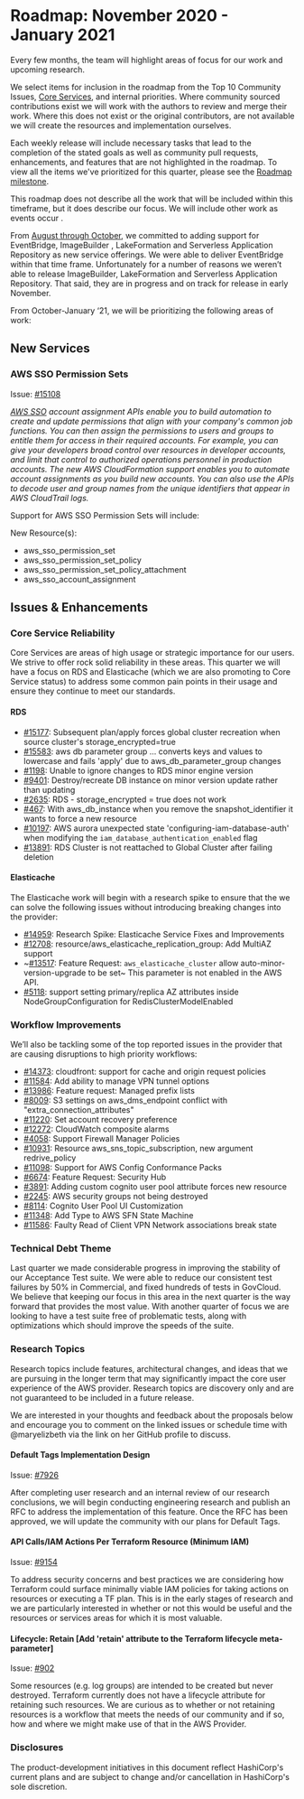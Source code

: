# Roadmap:  November 2020 - January 2021

Every few months, the team will highlight areas of focus for our work and upcoming research.

We select items for inclusion in the roadmap from the Top 10 Community Issues, [Core Services](../contributing/core-services.md), and internal priorities. Where community sourced contributions exist we will work with the authors to review and merge their work. Where this does not exist or the original contributors, are not available we will create the resources and implementation ourselves.

Each weekly release will include necessary tasks that lead to the completion of the stated goals as well as community pull requests, enhancements, and features that are not highlighted in the roadmap. To view all the items we've prioritized for this quarter, please see the [Roadmap milestone](https://github.com/hashicorp/terraform-provider-aws/milestone/138).

This roadmap does not describe all the work that will be included within this timeframe, but it does describe our focus. We will include other work as events occur .

From [August through October](2020_August_to_October.md), we committed to adding support for EventBridge, ImageBuilder , LakeFormation and Serverless Application Repository as new service offerings. We were able to deliver EventBridge within that time frame. Unfortunately for a number of reasons we weren’t able to release ImageBuilder, LakeFormation and Serverless Application Repository. That said, they are in progress and on track for release in early November.

From October-January ‘21, we will be prioritizing the following areas of work:

## New Services

### AWS SSO Permission Sets
Issue: [#15108](https://github.com/hashicorp/terraform-provider-aws/issues/15108)

_[AWS SSO](https://docs.aws.amazon.com/singlesignon/latest/APIReference/welcome.html) account assignment APIs enable you to build automation to create and update permissions that align with your company's common job functions. You can then assign the permissions to users and groups to entitle them for access in their required accounts. For example, you can give your developers broad control over resources in developer accounts, and limit that control to authorized operations personnel in production accounts. The new AWS CloudFormation support enables you to automate account assignments as you build new accounts. You can also use the APIs to decode user and group names from the unique identifiers that appear in AWS CloudTrail logs._

Support for AWS SSO Permission Sets will include:

New Resource(s):

- aws_sso_permission_set
- aws_sso_permission_set_policy
- aws_sso_permission_set_policy_attachment
- aws_sso_account_assignment

## Issues & Enhancements

### Core Service Reliability
Core Services are areas of high usage or strategic importance for our users. We strive to offer rock solid reliability in these areas. This quarter we will have a focus on RDS and Elasticache (which we are also promoting to Core Service status) to address some common pain points in their usage and ensure they continue to meet our standards.

#### RDS

- [#15177](https://github.com/hashicorp/terraform-provider-aws/issues/15177): Subsequent plan/apply forces global cluster recreation when source cluster's storage_encrypted=true
- [#15583](https://github.com/hashicorp/terraform-provider-aws/issues/15583):  aws db parameter group ... converts keys and values to lowercase and fails 'apply' due to aws_db_parameter_group changes
- [#1198](https://github.com/hashicorp/terraform-provider-aws/issues/1198): Unable to ignore changes to RDS minor engine version
- [#9401](https://github.com/hashicorp/terraform-provider-aws/issues/9401): Destroy/recreate DB instance on minor version update rather than updating
- [#2635](https://github.com/hashicorp/terraform-provider-aws/issues/2635): RDS - storage_encrypted = true does not work
- [#467](https://github.com/hashicorp/terraform-provider-aws/issues/467): With aws_db_instance when you remove the snapshot_identifier it wants to force a new resource
- [#10197](https://github.com/hashicorp/terraform-provider-aws/issues/10197): AWS aurora unexpected state 'configuring-iam-database-auth' when modifying the `iam_database_authentication_enabled` flag
- [#13891](https://github.com/hashicorp/terraform-provider-aws/issues/13891): RDS Cluster is not reattached to Global Cluster after failing deletion

#### Elasticache
The Elasticache work will begin with a research spike to ensure that the we can solve the following issues without introducing breaking changes into the provider:  

- [#14959](https://github.com/hashicorp/terraform-provider-aws/issues/14959): Research Spike: Elasticache Service Fixes and Improvements
- [#12708](https://github.com/hashicorp/terraform-provider-aws/issues/12708): resource/aws_elasticache_replication_group: Add MultiAZ support
- ~[#13517](https://github.com/hashicorp/terraform-provider-aws/issues/13517): Feature Request: `aws_elasticache_cluster` allow auto-minor-version-upgrade to be set~ This parameter is not enabled in the AWS API.
- [#5118](https://github.com/hashicorp/terraform-provider-aws/issues/5118): support setting primary/replica AZ attributes inside NodeGroupConfiguration for RedisClusterModelEnabled

### Workflow Improvements

We’ll also be tackling some of the top reported issues in the provider that are causing disruptions to high priority workflows:

- [#14373](https://github.com/hashicorp/terraform-provider-aws/issues/14373): cloudfront: support for cache and origin request policies
- [#11584](https://github.com/hashicorp/terraform-provider-aws/issues/11584): Add ability to manage VPN tunnel options
- [#13986](https://github.com/hashicorp/terraform-provider-aws/issues/13986): Feature request: Managed prefix lists
- [#8009](https://github.com/hashicorp/terraform-provider-aws/issues/8009): S3 settings on aws_dms_endpoint conflict with "extra_connection_attributes"
- [#11220](https://github.com/hashicorp/terraform-provider-aws/issues/11220): Set account recovery preference
- [#12272](https://github.com/hashicorp/terraform-provider-aws/issues/12272): CloudWatch composite alarms
- [#4058](https://github.com/hashicorp/terraform-provider-aws/issues/4058): Support Firewall Manager Policies
- [#10931](https://github.com/hashicorp/terraform-provider-aws/issues/10931): Resource aws_sns_topic_subscription, new argument redrive_policy
- [#11098](https://github.com/hashicorp/terraform-provider-aws/issues/11098): Support for AWS Config Conformance Packs
- [#6674](https://github.com/hashicorp/terraform-provider-aws/issues/6674): Feature Request: Security Hub
- [#3891](https://github.com/hashicorp/terraform-provider-aws/issues/3891): Adding custom cognito user pool attribute forces new resource
- [#2245](https://github.com/hashicorp/terraform-provider-aws/issues/2245): AWS security groups not being destroyed
- [#8114](https://github.com/hashicorp/terraform-provider-aws/issues/8114): Cognito User Pool UI Customization
- [#11348](https://github.com/hashicorp/terraform-provider-aws/issues/11348): Add Type to AWS SFN State Machine
- [#11586](https://github.com/hashicorp/terraform-provider-aws/issues/11586): Faulty Read of Client VPN Network associations break state

### Technical Debt Theme

Last quarter we made considerable progress in improving the stability of our Acceptance Test suite. We were able to reduce our consistent test failures by 50% in Commercial, and fixed hundreds of tests in GovCloud. We believe that keeping our focus in this area in the next quarter is the way forward that provides the most value. With another quarter of focus we are looking to have a test suite free of problematic tests, along with optimizations which should improve the speeds of the suite.

### Research Topics

Research topics include features, architectural changes, and ideas that we are pursuing in the longer term that may significantly impact the core user experience of the AWS provider. Research topics are discovery only and are not guaranteed to be included in a future release.

We are interested in your thoughts and feedback about the proposals below and encourage you to comment on the linked issues or schedule time with @maryelizbeth via the link on her GitHub profile to discuss.

#### Default Tags Implementation Design
Issue: [#7926](https://github.com/hashicorp/terraform-provider-aws/issues/7926)

After completing user research and an internal review of our research conclusions, we will begin conducting engineering research and publish an RFC to address the implementation of this feature. Once the RFC has been approved, we will update the community with our plans for Default Tags.

#### API Calls/IAM Actions Per Terraform Resource (Minimum IAM)
Issue: [#9154](https://github.com/hashicorp/terraform-provider-aws/issues/9154)

To address security concerns and best practices we are considering how Terraform could surface minimally viable IAM policies for taking actions on resources or executing a TF plan. This is in the early stages of research and we are particularly interested in whether or not this would be useful and the resources or services areas for which it is most valuable.

#### Lifecycle: Retain [Add 'retain' attribute to the Terraform lifecycle meta-parameter]
Issue: [#902](https://github.com/hashicorp/terraform-provider-aws/issues/902)

Some resources (e.g. log groups) are intended to be created but never destroyed. Terraform currently does not have a lifecycle attribute for retaining such resources. We are curious as to whether or not retaining resources is a workflow that meets the needs of our community and if so, how and where we might make use of that in the AWS Provider.

### Disclosures

The product-development initiatives in this document reflect HashiCorp's current plans and are subject to change and/or cancellation in HashiCorp's sole discretion.
